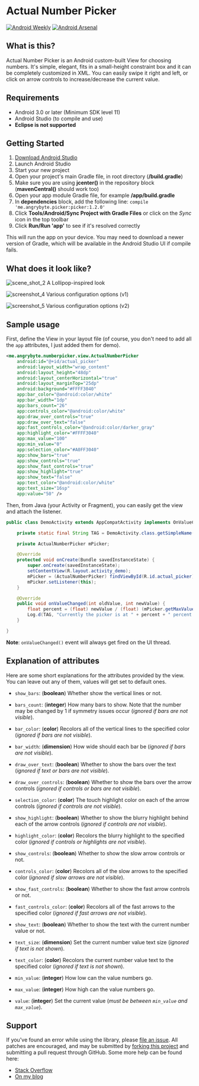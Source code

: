 Actual Number Picker
====================
[![Android Weekly](https://img.shields.io/badge/Android%20Weekly-185-blue.svg)](http://androidweekly.net/issues/issue-185)
[![Android Arsenal](https://img.shields.io/badge/Android%20Arsenal-Circular%20Slider-blue.svg?style=flat)](http://android-arsenal.com/details/1/3417)

What is this?
-------------
Actual Number Picker is an Android custom-built View for choosing numbers. 
It's simple, elegant, fits in a small-height constraint box and it can be completely customized in XML.
You can easily swipe it right and left, or click on arrow controls to increase/decrease the current value.

Requirements
------------
- Android 3.0 or later (Minimum SDK level 11)
- Android Studio (to compile and use)
- **Eclipse is not supported**

Getting Started
---------------
1. [Download Android Studio](http://developer.android.com/sdk/index.html)
1. Launch Android Studio
1. Start your new project
1. Open your project's main Gradle file, in root directory (**/build.gradle**)
1. Make sure you are using **jcenter()** in the repository block (**mavenCentral()** should work too)
1. Open your app module Gradle file, for example **/app/build.gradle**
1. In **dependencies** block, add the following line: `compile 'me.angrybyte.picker:picker:1.2.0'`
1. Click **Tools/Android/Sync Project with Gradle Files** or click on the *Sync* icon in the top toolbar
1. Click **Run/Run 'app'** to see if it's resolved correctly

This will run the app on your device. You may need to download a newer version of Gradle, which will be available in the Android Studio UI if compile fails.

What does it look like?
----------------------
![scene_shot_2](https://raw.githubusercontent.com/milosmns/actual-number-picker/master/assets/Imagery_3.png)
A Lollipop-inspired look

![screenshot_4](https://raw.githubusercontent.com/milosmns/actual-number-picker/master/assets/Imagery_4.png)
Various configuration options (v1)

![screenshot_5](https://raw.githubusercontent.com/milosmns/actual-number-picker/master/assets/Imagery_5.png)
Various configuration options (v2)

Sample usage
------------
First, define the View in your layout file (of course, you don't need to add all the `app` attributes, I just added them for demo).

```xml
<me.angrybyte.numberpicker.view.ActualNumberPicker
    android:id="@+id/actual_picker"
    android:layout_width="wrap_content"
    android:layout_height="48dp"
    android:layout_centerHorizontal="true"
    android:layout_marginTop="25dp"
    android:background="#FFFF3040"
    app:bar_color="@android:color/white"
    app:bar_width="1dp"
    app:bars_count="26"
    app:controls_color="@android:color/white"
    app:draw_over_controls="true"
    app:draw_over_text="false"
    app:fast_controls_color="@android:color/darker_gray"
    app:highlight_color="#FFFF3040"
    app:max_value="100"
    app:min_value="0"
    app:selection_color="#A0FF3040"
    app:show_bars="true"
    app:show_controls="true"
    app:show_fast_controls="true"
    app:show_highlight="true"
    app:show_text="false"
    app:text_color="@android:color/white"
    app:text_size="16sp"
    app:value="50" />
```

Then, from Java (your Activity or Fragment), you can easily get the view and attach the listener.
```java
public class DemoActivity extends AppCompatActivity implements OnValueChangeListener {

    private static final String TAG = DemoActivity.class.getSimpleName();

    private ActualNumberPicker mPicker;

    @Override
    protected void onCreate(Bundle savedInstanceState) {
        super.onCreate(savedInstanceState);
        setContentView(R.layout.activity_demo);
        mPicker = (ActualNumberPicker) findViewById(R.id.actual_picker);
        mPicker.setListener(this);
    }

    @Override
    public void onValueChanged(int oldValue, int newValue) {
        float percent = (float) newValue / (float) (mPicker.getMaxValue() - mPicker.getMinValue());
        Log.d(TAG, "Currently the picker is at " + percent + " percent.");
    }

}
```
**Note**: `onValueChanged()` event will always get fired on the UI thread.

Explanation of attributes
-------------------------
Here are some short explanations for the attributes provided by the view. You can leave out any of them, values will get set to default ones.

- `show_bars`: (**boolean**) Whether show the vertical lines or not.
- `bars_count`: (**integer**) How many bars to show. Note that the number may be changed by 1 if symmetry issues occur (*ignored if bars are not visible*).
- `bar_color`: (**color**) Recolors all of the vertical lines to the specified color (*ignored if bars are not visible*).
- `bar_width`: (**dimension**) How wide should each bar be (*ignored if bars are not visible*).
- `draw_over_text`: (**boolean**) Whether to show the bars over the text (*ignored if text or bars are not visible*).
- `draw_over_controls`: (**boolean**) Whether to show the bars over the arrow controls (*ignored if controls or bars are not visible*).

- `selection_color`: (**color**) The touch highlight color on each of the arrow controls (*ignored if controls are not visible*).

- `show_highlight`: (**boolean**) Whether to show the blurry highlight behind each of the arrow controls (*ignored if controls are not visible*).
- `highlight_color`: (**color**) Recolors the blurry highlight to the specified color (*ignored if controls or highlights are not visible*).

- `show_controls`: (**boolean**) Whether to show the slow arrow controls or not.
- `controls_color`: (**color**) Recolors all of the slow arrows to the specified color (*ignored if slow arrows are not visible*).

- `show_fast_controls`: (**boolean**) Whether to show the fast arrow controls or not.
- `fast_controls_color`: (**color**) Recolors all of the fast arrows to the specified color (*ignored if fast arrows are not visible*).

- `show_text`: (**boolean**) Whether to show the text with the current number value or not.
- `text_size`: (**dimension**) Set the current number value text size (*ignored if text is not shown*).
- `text_color`: (**color**) Recolors the current number value text to the specified color (*ignored if text is not shown*).

- `min_value`: (**integer**) How low can the value numbers go.
- `max_value`: (**integer**) How high can the value numbers go.
- `value`: (**integer**) Set the current value (*must be between `min_value` and `max_value`*).

Support
-------
If you've found an error while using the library, please [file an issue](https://github.com/milosmns/actual-number-picker/issues/new).
All patches are encouraged, and may be submitted by [forking this project](https://github.com/milosmns/actual-number-picker/fork) and
submitting a pull request through GitHub.
Some more help can be found here:
- [Stack Overflow](http://stackoverflow.com/questions/tagged/actual-number-picker)
- [On my blog](http://angrybyte.me)
